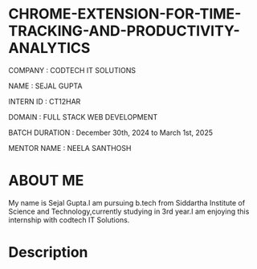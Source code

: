 # CHROME-EXTENSION-FOR-TIME-TRACKING-AND-PRODUCTIVITY-ANALYTICS

COMPANY : CODTECH IT SOLUTIONS

NAME : SEJAL GUPTA

INTERN ID : CT12HAR

DOMAIN : FULL STACK WEB DEVELOPMENT

BATCH DURATION : December 30th, 2024 to March 1st, 2025

MENTOR NAME : NEELA SANTHOSH

# ABOUT ME
My name is Sejal Gupta.I am pursuing b.tech from Siddartha Institute of Science and Technology,currently studying in 3rd year.I am enjoying this internship with codtech IT Solutions.

# Description
